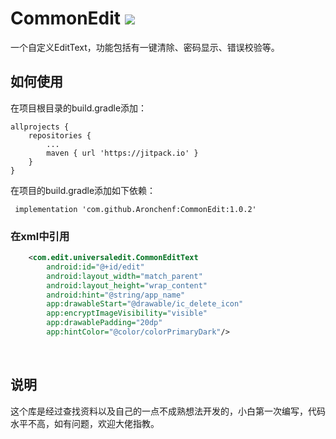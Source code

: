 # CommonEdit [![](https://jitpack.io/v/Aronchenf/UniversalEdit.svg)](https://jitpack.io/#Aronchenf/UniversalEdit)
一个自定义EditText，功能包括有一键清除、密码显示、错误校验等。<br/>

## 如何使用
在项目根目录的build.gradle添加：
```
allprojects {
    repositories {
        ...
        maven { url 'https://jitpack.io' }
    }
}
```

在项目的build.gradle添加如下依赖：
```
 implementation 'com.github.Aronchenf:CommonEdit:1.0.2'
```

### 在xml中引用

```xml
    <com.edit.universaledit.CommonEditText
        android:id="@+id/edit"
        android:layout_width="match_parent"
        android:layout_height="wrap_content"
        android:hint="@string/app_name"
        app:drawableStart="@drawable/ic_delete_icon"
        app:encryptImageVisibility="visible"
        app:drawablePadding="20dp"
        app:hintColor="@color/colorPrimaryDark"/>
```
&nbsp;
## 说明
这个库是经过查找资料以及自己的一点不成熟想法开发的，小白第一次编写，代码水平不高，如有问题，欢迎大佬指教。
